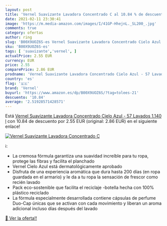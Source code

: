 ```yaml
---
layout: post
title: 'Vernel Suavizante Lavadora Concentrado C al 10.84 % de descuento'
date: 2021-02-11 23:30:41
image: 'https://m.media-amazon.com/images/I/41GP-HhejnL._SL200_.jpg'
comments: true
category: ofertas
author: ring
slug: 'B00X9UOZ6S-es Vernel Suavizante Lavadora Concentrado Cielo Azul - 57...'
sku: 'B00X9UOZ6S-es'
tags: [ 'suavizante','vernel', ]
actualPrice: 2.55 EUR
currency: EUR
price: 2.55
comparePrice: 2.86 EUR
prodname: 'Vernel Suavizante Lavadora Concentrado Cielo Azul - 57 Lavados  1.140 l'
country: 'es'
flag: '🇪🇸'
brand: 'Vernel'
buyurl: 'https://www.amazon.es/dp/B00X9UOZ6S/?tag=tolees-21'
descuento: '10.84'
average: '2.51928571428571'
---
```


Está [Vernel Suavizante Lavadora Concentrado Cielo Azul - 57 Lavados  1.140 l](https://www.amazon.es/dp/B00X9UOZ6S/?tag=tolees-21) con 10.84 de descuento por 2.55 EUR (original: 2.86 EUR) en el siguiente enlace!

[![Vernel Suavizante Lavadora Concentrado C](https://m.media-amazon.com/images/I/41GP-HhejnL._SL200_.jpg)](https://www.amazon.es/dp/B00X9UOZ6S/?tag=tolees-21)

ℹ️:

- La cremosa fórmula garantiza una suavidad increíble para tu ropa, protege las fibras y facilita el planchado
- Vernel Cielo Azul está dermatológicamente aprobado
- Disfruta de una experiencia aromática que dura hasta 200 días (en ropa guardada en el armario) y le da a tu ropa la sensación de frescor como recién lavado
- Pack eco-sostenible que facilita el reciclaje -botella hecha con 100% plástico reciclado
- La fórmula especialmente desarrollada contiene cápsulas de perfume Duo-Cap únicas que se activan con cada movimiento y liberan un aroma adicional incluso días después del lavado

[🛒 Ver la oferta!!](https://www.amazon.es/dp/B00X9UOZ6S/?tag=tolees-21)
